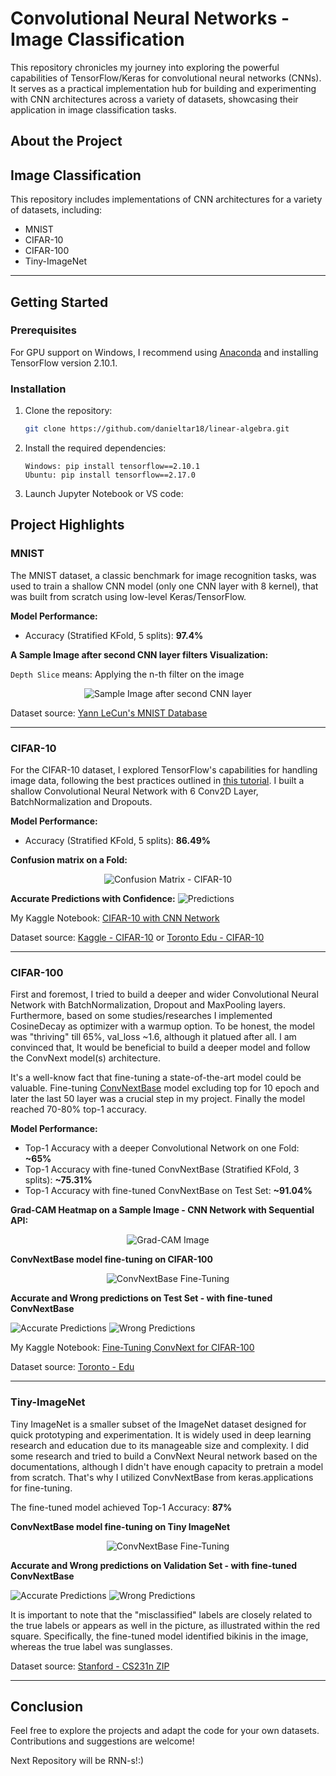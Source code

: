 # Convolutional Neural Networks - Image Classification

This repository chronicles my journey into exploring the powerful capabilities of TensorFlow/Keras for convolutional neural networks (CNNs). It serves as a practical implementation hub for building and experimenting with CNN architectures across a variety of datasets, showcasing their application in image classification tasks.

## About the Project

## Image Classification

This repository includes implementations of CNN architectures for a variety of datasets, including:
- MNIST
- CIFAR-10
- CIFAR-100
- Tiny-ImageNet

---

## Getting Started

### Prerequisites

For GPU support on Windows, I recommend using [Anaconda](https://www.anaconda.com/) and installing TensorFlow version 2.10.1.  

### Installation

1. Clone the repository:
   ```bash
   git clone https://github.com/danieltar18/linear-algebra.git

2. Install the required dependencies:
   ```
   Windows: pip install tensorflow==2.10.1
   Ubuntu: pip install tensorflow==2.17.0 
   ```
3. Launch Jupyter Notebook or VS code:

## Project Highlights

### MNIST

The MNIST dataset, a classic benchmark for image recognition tasks, was used to train a shallow CNN model (only one CNN layer with 8 kernel), that was built from scratch using low-level Keras/TensorFlow.

**Model Performance:**
- Accuracy (Stratified KFold, 5 splits): **97.4%**

**A Sample Image after second CNN layer filters Visualization:**

`Depth Slice` means: Applying the n-th filter on the image

<p align="center">
  <img src="mnist/sample_img_after_second_cnn_layer.png" alt="Sample Image after second CNN layer">
</p>


Dataset source: [Yann LeCun's MNIST Database](http://yann.lecun.com/exdb/mnist/)

---

### CIFAR-10

For the CIFAR-10 dataset, I explored TensorFlow's capabilities for handling image data, following the best practices outlined in [this tutorial](https://www.tensorflow.org/tutorials/load_data/images). I built a shallow Convolutional Neural Network with 6 Conv2D Layer, BatchNormalization and Dropouts.

**Model Performance:**
- Accuracy (Stratified KFold, 5 splits): **86.49%**

**Confusion matrix on a Fold:**

<p align="center">
  <img src="cifar_10/confusion_matrix.png" alt="Confusion Matrix - CIFAR-10">
</p>

**Accurate Predictions with Confidence:**
![Predictions](cifar_10/accurate_predictions.png)

My Kaggle Notebook: [CIFAR-10 with CNN Network](https://www.kaggle.com/code/dnieltar/cifar-10-with-cnn-network)

Dataset source: [Kaggle - CIFAR-10](https://www.kaggle.com/competitions/cifar-10) or [Toronto Edu - CIFAR-10](https://www.cs.toronto.edu/~kriz/cifar.html) 

---

### CIFAR-100

First and foremost, I tried to build a deeper and wider Convolutional Neural Network with BatchNormalization, Dropout and MaxPooling layers. Furthermore, based on some studies/researches I implemented CosineDecay as optimizer with a warmup option. 
To be honest, the model was "thriving" till 65%, val_loss ~1.6, although it platued after all. I am convinced that, It would be beneficial to build a deeper model and follow the ConvNext model(s) architecture. 

It's a well-know fact that fine-tuning a state-of-the-art model could be valuable. Fine-tuning [ConvNextBase](https://www.tensorflow.org/api_docs/python/tf/keras/applications/ConvNeXtBase) model excluding top for 10 epoch and later the last 50 layer was a crucial step in my project. Finally the model reached 70-80% top-1 accuracy.

**Model Performance:**
- Top-1 Accuracy with a deeper Convolutional Network on one Fold: **~65%**
- Top-1 Accuracy with fine-tuned ConvNextBase (Stratified KFold, 3 splits): **~75.31%**
- Top-1 Accuracy with fine-tuned ConvNextBase on Test Set: **~91.04%**

**Grad-CAM Heatmap on a Sample Image - CNN Network with Sequential API:**

<p align="center">
  <img src="cifar_100/gradcam_img.png" alt="Grad-CAM Image">
</p>

**ConvNextBase model fine-tuning on CIFAR-100**

<p align="center">
  <img src="cifar_100/finetuning_convnextbase.png" alt="ConvNextBase Fine-Tuning">
</p>

**Accurate and Wrong predictions on Test Set - with fine-tuned ConvNextBase**

![Accurate Predictions](cifar_100/accurate_predictions_test_set.png)
![Wrong Predictions](cifar_100/wrong_predictions_test_set.png)

My Kaggle Notebook: [Fine-Tuning ConvNext for CIFAR-100](https://www.kaggle.com/code/dnieltar/fine-tuning-convnext-for-cifar-100)

Dataset source: [Toronto - Edu](https://www.cs.toronto.edu/%7Ekriz/cifar.html)

---

### Tiny-ImageNet

Tiny ImageNet is a smaller subset of the ImageNet dataset designed for quick prototyping and experimentation. It is widely used in deep learning research and education due to its manageable size and complexity.
I did some research and tried to build a ConvNext Neural network based on the documentations, although I didn't have enough capacity to pretrain a model from scratch. That's why I utilized ConvNextBase from keras.applications for fine-tuning. 

The fine-tuned model achieved Top-1 Accuracy: **87%** 

**ConvNextBase model fine-tuning on Tiny ImageNet**

<p align="center">
  <img src="tiny_imagenet/finetuning.png" alt="ConvNextBase Fine-Tuning">
</p>

**Accurate and Wrong predictions on Validation Set - with fine-tuned ConvNextBase**

![Accurate Predictions](tiny_imagenet/accurate_val_predictions.png)
![Wrong Predictions](tiny_imagenet/wrong_val_predictions.png)

It is important to note that the "misclassified" labels are closely related to the true labels or appears as well in the picture, as illustrated within the red square. Specifically, the fine-tuned model identified bikinis in the image, whereas the true label was sunglasses.

Dataset source: [Stanford - CS231n ZIP](http://cs231n.stanford.edu/tiny-imagenet-200.zip)

---

## Conclusion

Feel free to explore the projects and adapt the code for your own datasets. Contributions and suggestions are welcome!

Next Repository will be RNN-s!:)
